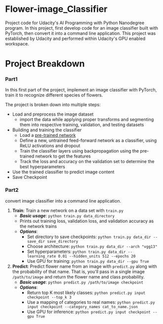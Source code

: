 # Flower-image_Classifier
Project code for Udacity's AI Programming with Python Nanodegree program. In this project, first develop code for an image classifier built with PyTorch, then convert it into a command line application.
This project was established by Udacity and performed within Udacity's GPU enabled workspace.

# Project Breakdown
### Part1
In this first part of the project, implement an image classifier with PyTorch, train it to recognize different species of flowers.

The project is broken down into multiple steps:

* Load and preprocess the image dataset
  * import the data while applying proper transforms and segmenting them into respective training, validation, and testing datasets 
* Building and training the classifier
  * Load a [pre-trained network](http://pytorch.org/docs/master/torchvision/models.html) 
  * Define a new, untrained feed-forward network as a classifier, using ReLU activations and dropout
  * Train the classifier layers using backpropagation using the pre-trained network to get the features
  * Track the loss and accuracy on the validation set to determine the best hyperparameters
* Use the trained classifier to predict image content
* Save Checkpoint

### Part2
convert image classifier into a command line application.
1. **Train**: Train a new network on a data set with `train.py`
   * ***Basic usage***: `python train.py data_directory`
   * Prints out training loss, validation loss, and validation accuracy as the network trains
   * ***Options***:
      * Set directory to save checkpoints: `python train.py data_dir --save_dir save_directory`
      * Choose architecture: `python train.py data_dir --arch "vgg13"`
      * Set hyperparameters: `python train.py data_dir --learning_rate 0.01 --hidden_units 512 --epochs 20`
      * Use GPU for training: `python train.py data_dir --gpu True`
2. **Predict**: Predict flower name from an image with `predict.py` along with the probability of that name. That is, you'll pass in a single image `/path/to/image` and return the flower name and class probability.
   * ***Basic usage***: `python predict.py /path/to/image checkpoint`
   * ***Options***:
     * Return top K most likely classes: `python predict.py input checkpoint --top_k 3`
     * Use a mapping of categories to real names: `python predict.py input checkpoint --category_names cat_to_name.json`
     * Use GPU for inference: `python predict.py input checkpoint --gpu True`
     
